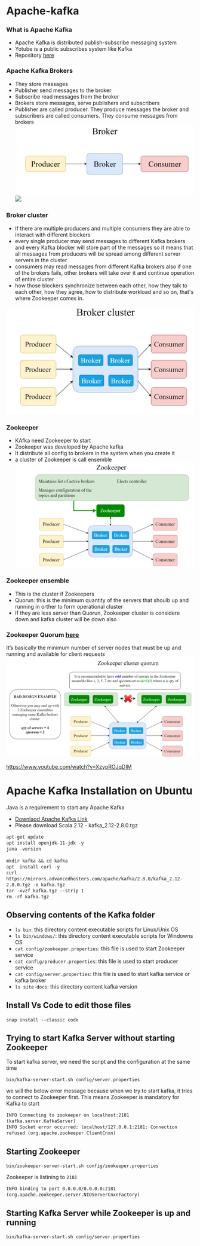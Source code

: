 
# Apache-kafka

### What is Apache Kafka
- Apache Kafka is distributed publish-subscribe messaging system
- Yotube is a public subscribes system like Kafka
- Repository [here](https://github.com/bstashchuk/apache-kafka-course)

### Apache Kafka Brokers
- They store messages
- Publisher send messages to the broker
- Subscribe read messages from the broker
- Brokers store messages, serve publishers and subscribers
- Publisher are called producer. They produce messages the broker and subscribers are called consumers. They consume messages from brokers
![](/images/ka1.JPG)
![](/images/ka2.JPG)

### Broker cluster
- If there are multiple producers and multiple consumers they are able to interact with different blockers
- every single producer may send messages to different Kafka brokers and every Kafka blocker will store part of the messages so it means that all messages from producers will be spread among different server servers in the cluster
- consumers may read messages from different Kafka brokers also if one of the brokers fails, other brokers will take over it and continue operation of entire cluster
- how those blockers synchronize between each other, how they talk to each other, how they agree, how to distribute workload and so on, that's where Zookeeper comes in.

![](/images/ka3.JPG)

### Zookeeper
- KAfka need Zookeeper to start
- Zookeeper was developed by Apache kafka
- It distribute all config to brokers in the system when you create it
- a cluster of Zookeeper is call ensemble
![](/images/ka4.JPG)

### Zookeeper ensemble
- This is the cluster if Zookeepers
- Quorun: this is the minimum quantity of the servers that shoulb up and running in orther to form operational cluster
- If they are less server than Quorun, Zookeeper cluster is considere down and kafka cluster will be down also

### Zookeeper Quorum [here](https://medium.com/@akash.d.goel/zookeeper-quorum-7916e342faf6)
It’s basically the minimum number of server nodes that must be up and running and available for client requests
![](/images/ka5.JPG)


https://www.youtube.com/watch?v=XzypROJqDIM











# Apache Kafka Installation on Ubuntu

Java is a requirement to start any Apache Kafka

- [Downlaod Apache Kafka Link](https://kafka.apache.org/downloads)
- Please download Scala 2.12  - kafka_2.12-2.8.0.tgz 

```
apt-get update
apt install openjdk-11-jdk -y
java -version

mkdir kafka && cd kafka
apt  install curl -y
curl https://mirrors.advancedhosters.com/apache/kafka/2.8.0/kafka_2.12-2.8.0.tgz -o kafka.tgz
tar -xvzf kafka.tgz --strip 1
rm -rf kafka.tgz
```

## Observing contents of the Kafka folder
- `ls bin`: this directory content executable scripts for Linux/Unix OS
- `ls bin/windows/`: this directory content executable scripts for Windowns OS
- `cat config/zookeeper.properties`: this file is used to start Zookeeper service
- `cat config/producer.properties`: this file is used to start producer service
- `cat config/server.properties`: this file is used to start kafka service or kafka broker
- `ls site-docs`: this directory content kafka version

## Install Vs Code to edit those files
```
snap install --classic code
```

## Trying to start Kafka Server without starting Zookeeper
To start kafka server, we need the script and the configuration at the same time
```
bin/kafka-server-start.sh config/server.properties
```

we will the below error message because when we try to start kafka, it tries to connect to Zookeeper first. This means Zookeeper is mandatory for Kafka to start
```
INFO Connecting to zookeeper on localhost:2181 (kafka.server.KafkaServer)
INFO Socket error occurred: localhost/127.0.0.1:2181: Connection refused (org.apache.zookeeper.ClientCnxn)
```

## Starting Zookeeper
```
bin/zookeeper-server-start.sh config/zookeeper.properties
```

Zookeeper is listining to `2181`
```
INFO binding to port 0.0.0.0/0.0.0.0:2181 (org.apache.zookeeper.server.NIOServerCnxnFactory)
```

## Starting Kafka Server while Zookeeper is up and running
```
bin/kafka-server-start.sh config/server.properties
```



